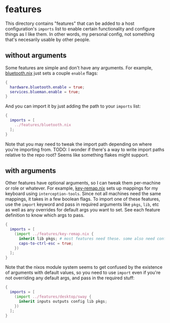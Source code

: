 # features

This directory contains "features" that can be added to a host configuration's `imports` list to enable certain functionality and configure things as I like them. In other words, my personal config, not something that's necesarily usable by other people.

## without arguments

Some features are simple and don't have any arguments. For example, [bluetooth.nix](./bluetooth.nix) just sets a couple `enable` flags:

```nix
{
  hardware.bluetooth.enable = true;
  services.blueman.enable = true;
}
```

And you can import it by just adding the path to your `imports` list:

```nix
{
  imports = [
    ../features/bluetooth.nix
  ];
}
```

Note that you may need to tweak the import path depending on where you're importing from. TODO: I wonder if there's a way to write import paths relative to the repo root? Seems like something flakes might support.

## with arguments

Other features have optional arguments, so I can tweak them per-machine or role or whatever. For example, [key-remap.nix](./key-remap.nix) sets up mappings for my keyboard using `interception-tools`. Since not all machines need the same mappings, it takes in a few boolean flags. To import one of these features, use the `import` keyword and pass in required arguments like `pkgs`, `lib`, etc as well as any overrides for default args you want to set. See each feature definition to know which args to pass.

```nix
{
  imports = [
    (import ../features/key-remap.nix {
      inherit lib pkgs; # most features need these. some also need config, inputs, etc.
      caps-to-ctrl-esc = true;
    })
  ];
}
```

Note that the nixos module system seems to get confused by the existence of arguments with default values, so you need to use `import` even if you're not overriding any default args, and pass in the required stuff:

```nix
{
  imports = [
    (import ../features/desktop/sway { 
      inherit inputs outputs config lib pkgs; 
    })
  ];
}
```